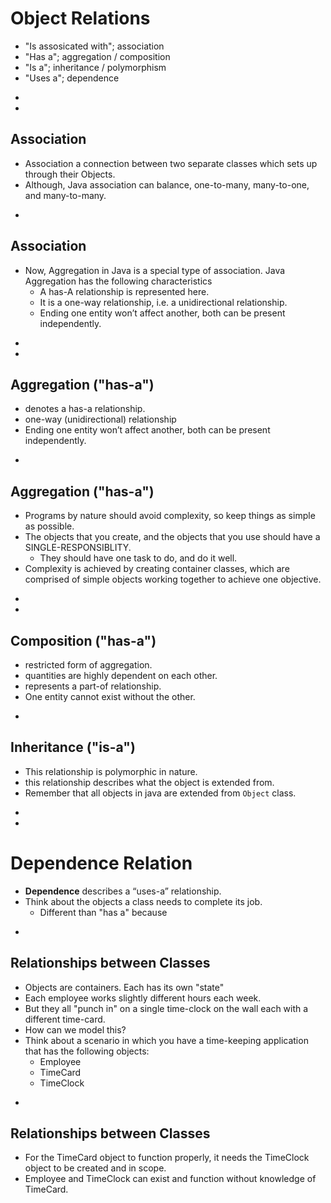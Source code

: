 # Object Relations
* "Is assosicated with"; association
* "Has a"; aggregation / composition
* "Is a"; inheritance / polymorphism
* "Uses a"; dependence


-
-
## Association
* Association a connection between two separate classes which sets up through their Objects.
* Although, Java association can balance, one-to-many, many-to-one, and many-to-many.

-
## Association
* Now, Aggregation in Java is a special type of association. Java Aggregation has the following characteristics
	* A has-A relationship is represented here.
	* It is a one-way relationship, i.e. a unidirectional relationship.
	* Ending one entity won’t affect another, both can be present independently.
-
-
## Aggregation ("has-a")
* denotes a has-a relationship.
* one-way (unidirectional) relationship
* Ending one entity won’t affect another, both can be present independently.


-
## Aggregation ("has-a")
* Programs by nature should avoid complexity, so keep things as simple as possible.
* The objects that you create, and the objects that you use should have a SINGLE-RESPONSIBLITY.
	* They should have one task to do, and do it well.
* Complexity is achieved by creating container classes, which are comprised of simple objects working together to achieve one objective.


-
-
## Composition ("has-a")
* restricted form of aggregation.
* quantities are highly dependent on each other.
* represents a part-of relationship.
* One entity cannot exist without the other.


-
## Inheritance ("is-a")
* This relationship is polymorphic in nature.
* this relationship describes what the object is extended from.
* Remember that all objects in java are extended from `Object` class.


-
-
# Dependence Relation
* **Dependence** describes a “uses-a” relationship.
* Think about the objects a class needs to complete its job.
	* Different than "has a" because

-
## Relationships between Classes
* Objects are containers. Each has its own "state"
* Each employee works slightly different hours each week.
* But they all "punch in" on a single time-clock on the wall each with a different time-card.
* How can we model this?
* Think about a scenario in which you have a time-keeping application that has the following objects:
	* Employee
	* TimeCard
	* TimeClock

-

## Relationships between Classes
* For the TimeCard object to function properly, it needs the TimeClock object to be created and in scope.
* Employee and TimeClock can exist and function without knowledge of TimeCard.

